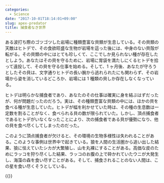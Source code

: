 ```yaml
---
categories:
  - Science
date: "2017-10-01T18:14:01+09:00"
slug: apex-predator
title: 捕食者なき世界
---
```


ある波打ち際のゴツゴツした岩場に種類豊富な貝類が生息している。その貝類の天敵はヒトデで、その食欲旺盛な生物が岩場を這った後には、中身のない貝殻が転がる。その貝類の中にはとても珍しくて、ここでしか見られない種が存在したとしよう。あなたはその貝を守るために、岩場に胃袋を満たしにくるヒトデを拾って遠投して、その貝を守る仕事を始める。そして、1 ヶ月後、あなたが守ろうとしたその貝は、文字通りヒトデの長い腕から逃れられたにも関わらず、その岩場から姿を消しているどころか、岩場には 1 種類の貝しか存在しなくなっている。

ヒトデは明らかな捕食者であり、あなたのその仕事は確実に身を結ぶはずだったが、何が問題だったのだろう。実は、その種類豊富な貝類の中には、ほかの貝を食べる種が生息していた。ヒトデが幅を利かせていた時は、その種の生息数は一定数を割ることがなく、食べられる貝の数が限られていた。しかし、頂点捕食者であるヒトデがいなくなったことにより、次の捕食者である貝が優勢になり、他の貝を食べ尽くしてしまったのだった。

このように頂点捕食者が欠けると、その環境の生物多様性は失われることがある。このような事例は世界中で起きている。狼を人間の生活圏から追い出した結果、狼に怯えていたシカが大繁殖し、山を丸裸にすることがある。高価な皮のためにラッコを狩り尽くした結果、ラッコのお腹の上で砕かれていたウニが大発生し、海藻の森を食い尽すことがある。そして、捕食されることのない人間は、この星を食い尽くそうとしている。

{{<amazon id="4167901129" title="捕食者なき世界 (文春文庫)" src="https://images-fe.ssl-images-amazon.com/images/I/51BMAbeF4mL._SL160_.jpg">}}
